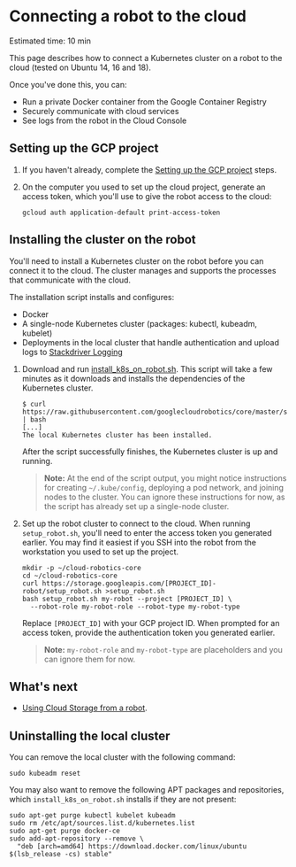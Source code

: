 # Connecting a robot to the cloud

Estimated time: 10 min

This page describes how to connect a Kubernetes cluster on a robot to the cloud (tested on Ubuntu 14, 16 and 18).

Once you've done this, you can:

* Run a private Docker container from the Google Container Registry
* Securely communicate with cloud services
* See logs from the robot in the Cloud Console

## Setting up the GCP project

1. If you haven't already, complete the [Setting up the GCP project](../quickstart.md) steps.

1. On the computer you used to set up the cloud project, generate an access token, which you'll use to give the robot access to the cloud:

    ```
    gcloud auth application-default print-access-token
    ```

## Installing the cluster on the robot

You'll need to install a Kubernetes cluster on the robot before you can connect it to the cloud. The cluster manages and supports the processes that communicate with the cloud.

The installation script installs and configures:

* Docker
* A single-node Kubernetes cluster (packages: kubectl, kubeadm, kubelet)
* Deployments in the local cluster that handle authentication and upload logs to [Stackdriver Logging](https://cloud.google.com/logging/)

<!-- this comment is required to separate the lists -->

1. Download and run [install\_k8s\_on\_robot.sh](https://raw.githubusercontent.com/googlecloudrobotics/core/master/src/bootstrap/robot/install_k8s_on_robot.sh). This script will take a few minutes as it downloads and installs the dependencies of the Kubernetes cluster.

    ```
    $ curl https://raw.githubusercontent.com/googlecloudrobotics/core/master/src/bootstrap/robot/install_k8s_on_robot.sh | bash
    [...]
    The local Kubernetes cluster has been installed.
    ```

    After the script successfully finishes, the Kubernetes cluster is up and running.

    > **Note:**  At the end of the script output, you might notice instructions for creating `~/.kube/config`, deploying a pod network, and joining nodes to the cluster. You can ignore these instructions for now, as the script has already set up a single-node cluster.

1. Set up the robot cluster to connect to the cloud. When running `setup_robot.sh`, you'll need to enter the access token you generated earlier. You may find it easiest if you SSH into the robot from the workstation you used to set up the project.

    ```
    mkdir -p ~/cloud-robotics-core
    cd ~/cloud-robotics-core
    curl https://storage.googleapis.com/[PROJECT_ID]-robot/setup_robot.sh >setup_robot.sh
    bash setup_robot.sh my-robot --project [PROJECT_ID] \
      --robot-role my-robot-role --robot-type my-robot-type
    ```

    Replace `[PROJECT_ID]` with your GCP project ID. When prompted for an access token, provide the authentication token you generated earlier.

    > **Note:** `my-robot-role` and `my-robot-type` are placeholders and you can ignore them for now.

## What's next

* [Using Cloud Storage from a robot](using-cloud-storage.md).

## Uninstalling the local cluster

You can remove the local cluster with the following command:

```
sudo kubeadm reset
```

You may also want to remove the following APT packages and repositories, which `install_k8s_on_robot.sh` installs if they are not present:

```
sudo apt-get purge kubectl kubelet kubeadm
sudo rm /etc/apt/sources.list.d/kubernetes.list
sudo apt-get purge docker-ce
sudo add-apt-repository --remove \
  "deb [arch=amd64] https://download.docker.com/linux/ubuntu $(lsb_release -cs) stable"
```
